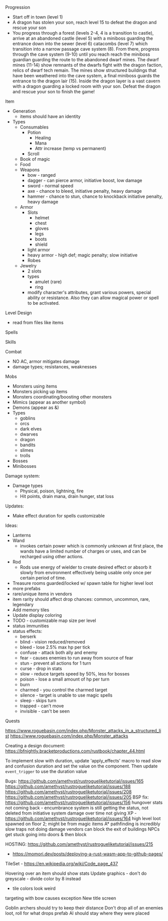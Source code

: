 Progression
- Start off in town (level 1)
- A dragon has stolen your son, reach level 15 to defeat the dragon and rescue your son
- You progress through a forest (levels 2-4, 4 is a transition to castle), arrive at an abandoned castle (level 5) with a miniboss
  guarding the entrance down into the sewer (level 6) catacombs (level 7) which transition into a narrow passage
  cave system (8). From there, progress through the cave system (9-10) until you reach reach the miniboss
  guardian guarding the route to the abandoned dwarf mines. The dwarf mines (11-14) show remnants of the dwarfs fight with the dragon faction, relics of dwarf tech remain. The mines show structured buildings that have been weathered into the cave system, a final miniboss guards the entrance to the dragon lair (15). Inside the dragon layer is a vast cavern with a dragon guarding a locked room with your son. Defeat the dragon and rescue your son
  to finish the game!

Item
- Generation
  - items should have an identity
- Types
  - Consumables
    - Potion
      - Healing
      - Mana
      - Attr increase (temp vs permanent)
    - Scroll
  - Book of magic
  - Food
  - Weapons
    - bow - ranged
    - dagger - can pierce armor, initiative boost, low damage
    - sword - normal speed
    - axe - chance to bleed, initiative penalty, heavy damage
    - hammer - chance to stun, chance to knockback initiative penalty, heavy damage
  - Armor
    - Slots
      - helmet
      - chest
      - gloves
      - legs
      - boots
      - shield
    - light armor
    - heavy armor - high def; magic penalty; slow initiative
    - Robes
  - Jewelry
    - 2 slots
    - types
      - amulet (rare)
      - ring
    - modify character's attributes, grant various powers, special ability or resistance. Also they can allow magical power or spell to be activated. 



Level Design
- read from files like items

Spells

Skills

Combat
- NO AC, armor mitigates damage
- damage types; resistances, weaknesses

Mobs
- Monsters using items
- Monsters picking up items
- Monsters coordinating/boosting other monsters
- Mimics (appear as another symbol)
- Demons (appear as &)
- Types
  - goblins
  - orcs
  - dark elves
  - dwarves
  - dragon
  - bandits
  - slimes
  - trolls
- Bosses
- Minibosses

Damage system:
- Damage types
  - Physical, poison, lightning, fire
  - Hit points, drain mana, drain hunger, stat loss


Updates:
- Make effect duration for spells customizable

Ideas:
  - Lanterns
  - Wand
    - invokes certain power which is commonly unknown at first place, the wands have a limited number of charges or uses, and can be recharged using other actions.
  - Rod
    - Rods use energy of wielder to create desired effect or absorb it slowly from environment effectively being usable only once per certain period of time.
- Treasure rooms guarded/locked w/ spawn table for higher level loot
- more prefabs
- rare/unique items in vendors
- item rarity should affect drop chances: common, uncommon, rare, legendary
- Add memory tiles
- Update display coloring
- TODO - customizable map size per level
- status immunities
- status effects:
  - berserk
  - blind - vision reduced/removed
  - bleed - lose 2.5% max hp per tick
  - confuse - attack both ally and enemy
  - fear - causes enemies to run away from source of fear
  - stun - prevent all actions for 1 turn
  - curse - drop in stats
  - slow - reduce targets speed by 50%, less for bosses
  - poison - lose a small amount of hp per turn
  - burn
  - charmed - you control the charmed target
  - silence - target is unable to use magic spells
  - sleep - skips turn
  - trapped - can't move
  - invisible - can't be seen



Quests


https://www.roguebasin.com/index.php/Monster_attacks_in_a_structured_list
https://www.roguebasin.com/index.php/Monster_attacks


Creating a design document: https://bfnightly.bracketproductions.com/rustbook/chapter_44.html

To implement slow with duration, update 'apply_effects' macro to read slow and confusion duration and set the value on the component. Then update `event_trigger` to use the duration value


Bugs:
https://github.com/amethyst/rustrogueliketutorial/issues/165
https://github.com/amethyst/rustrogueliketutorial/issues/188
https://github.com/amethyst/rustrogueliketutorial/issues/208
https://github.com/amethyst/rustrogueliketutorial/issues/205
BSP fix: https://github.com/amethyst/rustrogueliketutorial/issues/156
hungover stats not coming back - encumbrance system is still getting the status, not deleted from initiative system
damage over time not giving XP - https://github.com/amethyst/rustrogueliketutorial/issues/164
high level loot spawned on floor 2; might be from magic items
A* pathfinding is incredibly slow
traps not doing damage
vendors can block the exit of buildings
NPCs get stuck going into doors & then block

HOSTING: https://github.com/amethyst/rustrogueliketutorial/issues/215
- https://momori.dev/posts/deploying-a-rust-wasm-app-to-github-pages/


TileSet - https://en.wikipedia.org/wiki/Code_page_437

Hovering over an item should show stats
Update graphics - don't do greyscale - divide color by 8 instead
- tile colors look weird

targeting with bow causes exception
New title screen

Goblin archers should try to keep their distance
Don't drop all of an enemies loot, roll for what drops
prefab AI should stay where they were placed